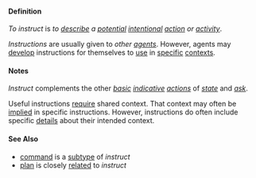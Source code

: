 #### Definition

*To instruct* is *to [describe](https://github.com/gcassel/Modular-Organization-Terminology/blob/master/terms/state.md) a [potential](https://github.com/gcassel/Modular-Organization-Terminology/blob/master/terms/potential.md) [intentional](https://github.com/gcassel/Modular-Organization-Terminology/blob/master/terms/intention.md) [action](https://github.com/gcassel/Modular-Organization-Terminology/blob/master/terms/action.md) or [activity](https://github.com/gcassel/Modular-Organization-Terminology/blob/master/terms/activity.md)*.
		
*Instructions* are usually given to *other [agents](https://github.com/gcassel/Modular-Organization-Terminology/blob/master/terms/agent.md)*.   However, agents may [develop](https://github.com/gcassel/Modular-Organization-Terminology/blob/master/terms/develop.md) instructions for themselves to [use](https://github.com/gcassel/Modular-Organization-Terminology/blob/master/terms/use.md) in [specific](https://github.com/gcassel/Modular-Organization-Terminology/blob/master/terms/specific.md) [contexts](https://github.com/gcassel/Modular-Organization-Terminology/blob/master/terms/context.md).
	
#### Notes  

*Instruct* complements the other *[basic](https://github.com/gcassel/Modular-Organization-Terminology/blob/master/terms/base.md) [indicative](https://github.com/gcassel/Modular-Organization-Terminology/blob/master/terms/indicate.md) [actions](https://github.com/gcassel/Modular-Organization-Terminology/blob/master/terms/action.md)* of *[state](https://github.com/gcassel/Modular-Organization-Terminology/blob/master/terms/state.md)* and *[ask](https://github.com/gcassel/Modular-Organization-Terminology/blob/master/terms/ask.md)*.

Useful instructions [require](https://github.com/gcassel/Modular-Organization-Terminology/blob/master/terms/requirement.md) shared context.  That context may often be [implied](https://github.com/gcassel/Modular-Organization-Terminology/blob/master/terms/imply.md) in specific instructions.   However, instructions do often include specific [details](https://github.com/gcassel/Modular-Organization-Terminology/blob/master/terms/detail.md) about their intended context.

#### See Also

* [command](https://github.com/gcassel/Modular-Organization-Terminology/blob/master/terms/command.md) is a [subtype](https://github.com/gcassel/Modular-Organization-Terminology/blob/master/terms/subtype.md) of *instruct*
* [plan](https://github.com/gcassel/Modular-Organization-Terminology/blob/master/terms/plan.md) is closely [related](https://github.com/gcassel/Modular-Organization-Terminology/blob/master/terms/relationship.md) to *instruct*

